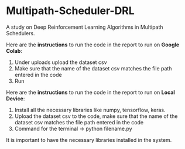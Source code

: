 # Multipath-Scheduler-DRL
A study on Deep Reinforcement Learning Algorithms in Multipath Schedulers.

Here are the **instructions** to run the code in the report to run on **Google** **Colab**:

1. Under uploads upload the dataset csv 
2. Make sure that the name of the dataset csv matches the file path entered in the code
3. Run

Here are the **instructions** to run the code in the report to run on **Local** **Device**:

1. Install all the necessary libraries like numpy, tensorflow, keras.
2. Upload the dataset csv to the code, make sure that the name of the dataset csv matches the file path entered in the code
3. Command for the terminal -> python filename.py

It is important to have the necessary libraries installed in the system.
